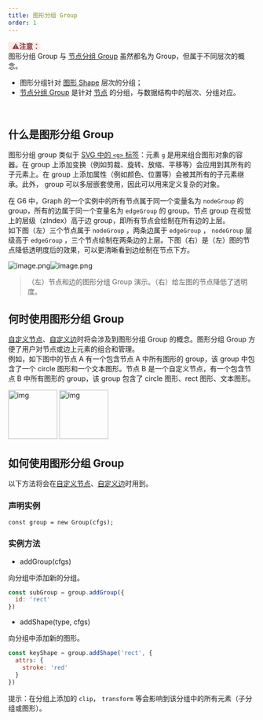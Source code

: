 ```yaml
---
title: 图形分组 Group
order: 1
---
```


<span style="background-color: rgb(251, 233, 231); color: rgb(139, 53, 56)"> &nbsp;&nbsp;⚠️**注意：**</span>
<br />图形分组 Group 与 [节点分组 Group](/zh/docs/manual/middle/nodeGroup) 虽然都名为 Group，但属于不同层次的概念。

- 图形分组针对 [图形 Shape](/zh/docs/manual/middle/keyconcept/shape-keyshape) 层次的分组；
- [节点分组 Group](/zh/docs/manual/middle/nodeGroup) 是针对 [节点](/zh/docs/manual/middle/elements/nodes/defaultNode) 的分组，与数据结构中的层次、分组对应。

<br />

## 什么是图形分组 Group
图形分组 group 类似于 <a href='https://developer.mozilla.org/zh-CN/docs/Web/SVG/Element/g' target='_blank'>SVG 中的 `<g>` 标签</a>：元素 `g` 是用来组合图形对象的容器。在 group 上添加变换（例如剪裁、旋转、放缩、平移等）会应用到其所有的子元素上。在 group 上添加属性（例如颜色、位置等）会被其所有的子元素继承。此外， group 可以多层嵌套使用，因此可以用来定义复杂的对象。

在 G6 中，Graph 的一个实例中的所有节点属于同一个变量名为 `nodeGroup` 的 group，所有的边属于同一个变量名为 `edgeGroup` 的 group。节点 group 在视觉上的层级（zIndex）高于边 group，即所有节点会绘制在所有边的上层。<br />如下图（左）三个节点属于 `nodeGroup`  ，两条边属于 `edgeGroup` ， `nodeGroup` 层级高于 `edgeGroup` ，三个节点绘制在两条边的上层。下图（右）是（左）图的节点降低透明度后的效果，可以更清晰看到边绘制在节点下方。<br />

![image.png](https://gw.alipayobjects.com/mdn/rms_f8c6a0/afts/img/A*oqKUSoRWMrcAAAAAAAAAAABkARQnAQ)![image.png](https://gw.alipayobjects.com/mdn/rms_f8c6a0/afts/img/A*cudnTqD-g_4AAAAAAAAAAABkARQnAQ)
> （左）节点和边的图形分组 Group 演示。（右）给左图的节点降低了透明度。


## 何时使用图形分组 Group
[自定义节点](/zh/docs/manual/advanced/custom-node)、[自定义边](/zh/docs/manual/advanced/custom-edge)时将会涉及到图形分组 Group 的概念。图形分组 Group 方便了用户对节点或边上元素的组合和管理。<br />例如，如下图中的节点 A 有一个包含节点 A 中所有图形的 group，该 group 中包含了一个 circle 图形和一个文本图形。节点 B 是一个自定义节点，有一个包含节点 B 中所有图形的 group，该 group 包含了 circle 图形、rect 图形、文本图形。<br />

<img src='https://gw.alipayobjects.com/mdn/rms_f8c6a0/afts/img/A*GnVoSIGkXhsAAAAAAAAAAABkARQnAQ' alt='img' width='100'/>
<img src='https://gw.alipayobjects.com/mdn/rms_f8c6a0/afts/img/A*iQXZTZCX9LEAAAAAAAAAAABkARQnAQ' alt='img' width='100'/>

<br />

## 如何使用图形分组 Group
以下方法将会在[自定义节点](/zh/docs/manual/advanced/custom-node)、[自定义边](/zh/docs/manual/advanced/custom-edge)时用到。

### 声明实例
```
const group = new Group(cfgs);
```

### 实例方法

- addGroup(cfgs)

向分组中添加新的分组。

```javascript
const subGroup = group.addGroup({
  id: 'rect'
})
```

- addShape(type, cfgs)

向分组中添加新的图形。

```javascript
const keyShape = group.addShape('rect', {
  attrs: {
  	stroke: 'red'
  }
})
```


提示：在分组上添加的 `clip`， `transform` 等会影响到该分组中的所有元素（子分组或图形）。
